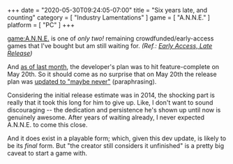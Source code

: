 +++
date = "2020-05-30T09:24:05-07:00"
title = "Six years late, and counting"
category = [ "Industry Lamentations" ]
game = [ "A.N.N.E." ]
platform = [ "PC" ]
+++

<game:A.N.N.E.> is one of <i>only two!</i> remaining crowdfunded/early-access games that I've bought but am still waiting for.  <i>(Ref.: [Early Access, Late Release]($SiteBaseURL$2018/01/21/early-access-late-release/))</i>

And <a href="https://steamcommunity.com/games/262370/announcements/detail/2117196326623902205">as of last month</a>, the developer's plan was to hit feature-complete on May 20th.  So it should come as no surprise that on May 20th the release plan was <a href="https://steamcommunity.com/games/262370/announcements/detail/1696100248032793314">updated to "maybe never"</a> (paraphrasing).

Considering the initial release estimate was in 2014, the shocking part is really that it took this long for him to give up.  Like, I don't want to sound discouraging -- the dedication and persistence he's shown up until now is genuinely awesome.  After years of waiting already, I never expected A.N.N.E. to come this close.

And it does exist in a playable form; which, given this dev update, is likely to be its <i>final</i> form.  But "the creator still considers it unfinished" is a pretty big caveat to start a game with.
